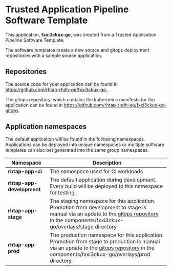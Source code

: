 # Trusted Application Pipeline Software Template

This application, **fxxi3ckux-go**, was created from a Trusted Application Pipeline Software Template.

The software templates create a new source and gitops deployment repositories with a sample source application. 

## Repositories

The source code for your application can be found in [https://github.com/rhtap-rhdh-qe/fxxi3ckux-go ](https://github.com/rhtap-rhdh-qe/fxxi3ckux-go ).
 
The gitops repository, which contains the kubernetes manifests for the application can be found in 
[https://github.com/rhtap-rhdh-qe/fxxi3ckux-go-gitops ](https://github.com/rhtap-rhdh-qe/fxxi3ckux-go-gitops ) 

## Application namespaces 

The default application will be found in the following namespaces. Applications can be deployed into unique namespaces or multiple software templates can also bet generated into the same group namespaces.  

|  Namespace   |  Description   |  
| -------- | -------- |
| **rhtap-app-ci** | The namespace used for CI workloads |
| **rhtap-app-development** | The default application during development. Every build will be deployed to this namespace for testing. |
| **rhtap-app-stage** | The staging namespace for this application. Promotion from development to stage is manual via an update to the [gitops repository](https://github.com/rhtap-rhdh-qe/fxxi3ckux-go-gitops ) in the components/fxxi3ckux-go/overlays/stage directory |
| **rhtap-app-prod** | The production namespace for this application. Promotion from stage to production is manual via an update to the [gitops repository](https://github.com/rhtap-rhdh-qe/fxxi3ckux-go-gitops ) in the components/fxxi3ckux-go/overlays/prod directory |